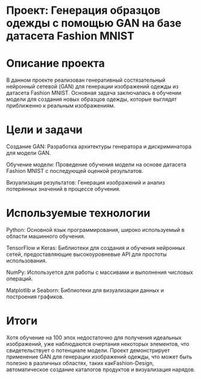 # Проект: Генерация образцов одежды с помощью GAN на базе датасета Fashion MNIST
# Описание проекта
В данном проекте реализован генеративный состязательный нейронный сетевой (GAN) для генерации изображений одежды из датасета Fashion MNIST. Основная задача заключалась в обучении модели для создания новых образцов одежды, которые выглядят приближенно к реальным изображениям.

# Цели и задачи

Создание GAN: Разработка архитектуры генератора и дискриминатора для модели GAN.

Обучение модели: Проведение обучения модели на основе датасета Fashion MNIST с последующей оценкой результатов.

Визуализация результатов: Генерация изображений и анализ потерянных значений в процессе обучения.

# Используемые технологии

Python: Основной язык программирования, широко используемый в области машинного обучения.

TensorFlow и Keras: Библиотеки для создания и обучения нейронных сетей, предоставляющие высокоуровневые API для простоты использования.

NumPy: Используется для работы с массивами и выполнения числовых операций.

Matplotlib и Seaborn: Библиотеки для визуализации данных и построения графиков.

# Итоги
Хотя обучение на 100 эпох недостаточно для получения идеальных изображений, уже наблюдаются очертания некоторых элементов, что свидетельствует о потенциале модели. Проект демонстрирует применение GAN для генерации изображений одежды, что может быть полезно в различных областях, таких какFashion-Design, автоматическое создание каталогов продуктов и визуализация нарядов.
